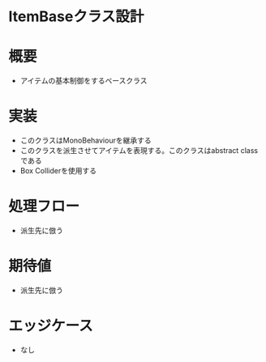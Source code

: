 # ItemBaseクラス設計


# 概要
- アイテムの基本制御をするベースクラス


# 実装
- このクラスはMonoBehaviourを継承する
- このクラスを派生させてアイテムを表現する。このクラスはabstract classである
- Box Colliderを使用する


# 処理フロー
- 派生先に倣う


# 期待値
- 派生先に倣う


# エッジケース
- なし
